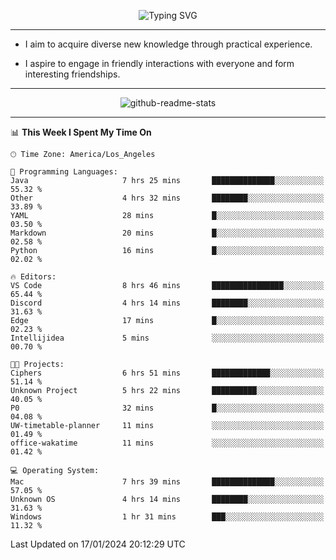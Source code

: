 <p align="center">
  <img src="https://readme-typing-svg.demolab.com?font=Fira+Code&weight=500&size=32&duration=2500&pause=1600&center=true&vCenter=true&random=false&width=1024&height=64&lines=Hi+there+%F0%9F%91%8B;I'm+delighted+you+could+make+it+here+%F0%9F%8E%89;I'm+Harry%2C+a+college+student+still+finding+my+way" alt="Typing SVG" />
</p>


---


- I aim to acquire diverse new knowledge through practical experience.

- I aspire to engage in friendly interactions with everyone and form interesting friendships.


---


<p align="center">
  <img src="https://github-readme-stats.vercel.app/api?username=Harry-Jing&show_icons=true" alt="github-readme-stats"/>
</p>


---

<!--START_SECTION:waka-->
📊 **This Week I Spent My Time On** 

```text
🕑︎ Time Zone: America/Los_Angeles

💬 Programming Languages: 
Java                     7 hrs 25 mins       ██████████████░░░░░░░░░░░   55.32 % 
Other                    4 hrs 32 mins       ████████░░░░░░░░░░░░░░░░░   33.89 % 
YAML                     28 mins             █░░░░░░░░░░░░░░░░░░░░░░░░   03.50 % 
Markdown                 20 mins             █░░░░░░░░░░░░░░░░░░░░░░░░   02.58 % 
Python                   16 mins             █░░░░░░░░░░░░░░░░░░░░░░░░   02.02 % 

🔥 Editors: 
VS Code                  8 hrs 46 mins       ████████████████░░░░░░░░░   65.44 % 
Discord                  4 hrs 14 mins       ████████░░░░░░░░░░░░░░░░░   31.63 % 
Edge                     17 mins             █░░░░░░░░░░░░░░░░░░░░░░░░   02.23 % 
Intellijidea             5 mins              ░░░░░░░░░░░░░░░░░░░░░░░░░   00.70 % 

🐱‍💻 Projects: 
Ciphers                  6 hrs 51 mins       █████████████░░░░░░░░░░░░   51.14 % 
Unknown Project          5 hrs 22 mins       ██████████░░░░░░░░░░░░░░░   40.05 % 
P0                       32 mins             █░░░░░░░░░░░░░░░░░░░░░░░░   04.08 % 
UW-timetable-planner     11 mins             ░░░░░░░░░░░░░░░░░░░░░░░░░   01.49 % 
office-wakatime          11 mins             ░░░░░░░░░░░░░░░░░░░░░░░░░   01.42 % 

💻 Operating System: 
Mac                      7 hrs 39 mins       ██████████████░░░░░░░░░░░   57.05 % 
Unknown OS               4 hrs 14 mins       ████████░░░░░░░░░░░░░░░░░   31.63 % 
Windows                  1 hr 31 mins        ███░░░░░░░░░░░░░░░░░░░░░░   11.32 % 
```


 Last Updated on 17/01/2024 20:12:29 UTC
<!--END_SECTION:waka-->
